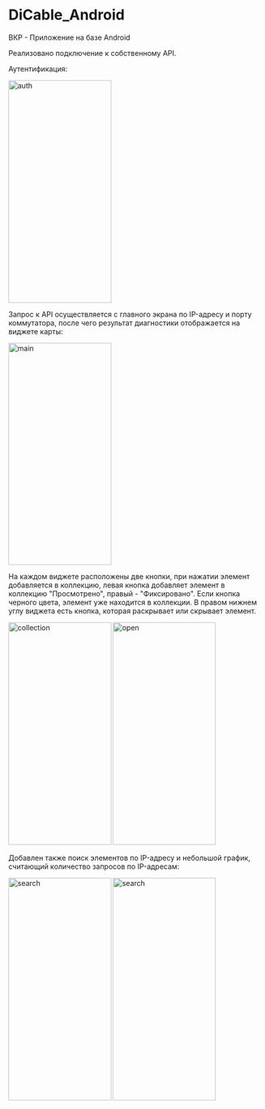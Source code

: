# DiCable_Android

ВКР - Приложение на базе Android

Реализовано подключение к собственному API.

Аутентификация:

<img height="438.75" width="202.5" alt="auth" src="https://user-images.githubusercontent.com/72875986/172069704-3fba7500-fa25-4931-9f82-f7ecb6425ba2.jpg">

Запрос к API осуществляется с главного экрана по IP-адресу и порту коммутатора, после чего результат диагностики отображается на виджете карты: 

<img height="438.75" width="202.5" alt="main" src="https://user-images.githubusercontent.com/72875986/172069750-da39e15b-ba36-41c8-a9cf-4d0ad8626508.jpg">

На каждом виджете расположены две кнопки, при нажатии элемент добавляется в коллекцию, левая кнопка добавляет элемент в коллекцию "Просмотрено", правый - "Фиксировано".
Если кнопка черного цвета, элемент уже находится в коллекции. В правом нижнем углу виджета есть кнопка, которая раскрывает или скрывает элемент.

<img height="438.75" width="202.5" alt="collection" src="https://user-images.githubusercontent.com/72875986/172069833-5c57ccfd-2b0d-44d5-93ba-221cc1725591.jpg">   <img height="438.75" width="202.5" alt="open" src="https://user-images.githubusercontent.com/72875986/172069847-357bbe02-0faa-43e8-8464-7ca50ab7a28e.jpg">

Добавлен также поиск элементов по IP-адресу и небольшой график, считающий количество запросов по IP-адресам:

<img height="438.75" width="202.5" alt="search" src="https://user-images.githubusercontent.com/72875986/172069882-7d9ab136-8c3a-4506-9301-d27ee656792a.jpg">   <img height="438.75" width="202.5" alt="search" src="https://user-images.githubusercontent.com/72875986/172071047-53f4de2b-3019-4ab1-b652-800ccb0f8123.jpg">
